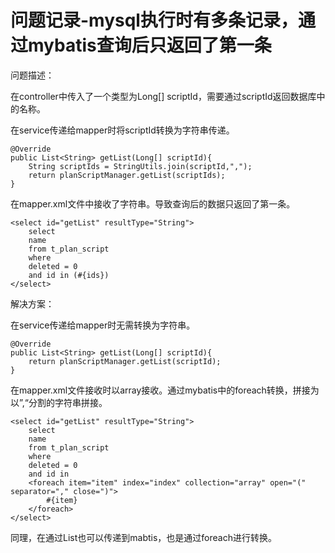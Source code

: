 # 问题记录-mysql执行时有多条记录，通过mybatis查询后只返回了第一条

问题描述：

在controller中传入了一个类型为Long[] scriptId，需要通过scriptId返回数据库中的名称。

在service传递给mapper时将scriptId转换为字符串传递。

```
@Override
public List<String> getList(Long[] scriptId){
    String scriptIds = StringUtils.join(scriptId,",");
    return planScriptManager.getList(scriptIds);
}
```

在mapper.xml文件中接收了字符串。导致查询后的数据只返回了第一条。

```
<select id="getList" resultType="String">
    select
    name
    from t_plan_script
    where
    deleted = 0
    and id in (#{ids})
</select>
```

解决方案：

在service传递给mapper时无需转换为字符串。

```
@Override
public List<String> getList(Long[] scriptId){
    return planScriptManager.getList(scriptId);
}
```

在mapper.xml文件接收时以array接收。通过mybatis中的foreach转换，拼接为以”,“分割的字符串拼接。

```
<select id="getList" resultType="String">
    select
    name
    from t_plan_script
    where
    deleted = 0
    and id in
    <foreach item="item" index="index" collection="array" open="(" separator="," close=")">
        #{item}
    </foreach>
</select>
```

同理，在通过List也可以传递到mabtis，也是通过foreach进行转换。
